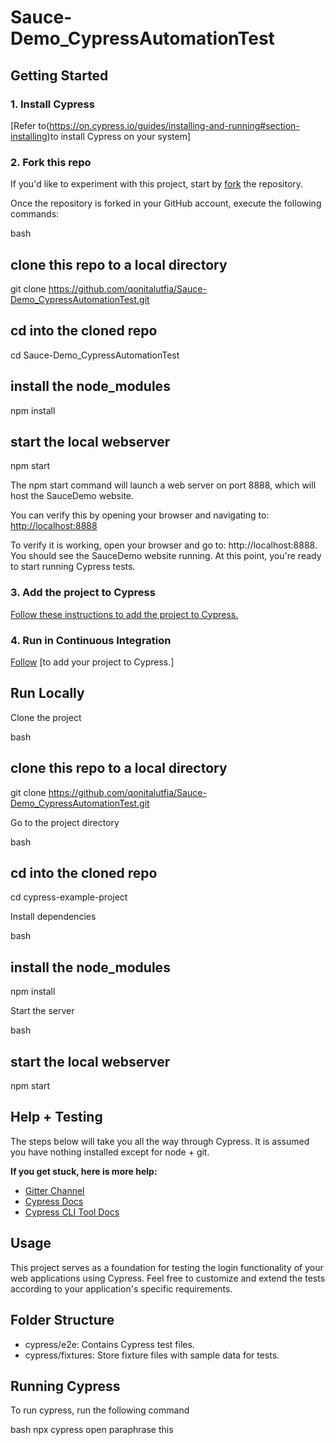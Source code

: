 # Sauce-Demo_CypressAutomationTest
## Getting Started ##

### 1. Install Cypress

[Refer to(https://on.cypress.io/guides/installing-and-running#section-installing)to install Cypress on your system]

### 2. Fork this repo

If you'd like to experiment with this project, start by [fork](https://github.com/cypress-io/cypress-example-todomvc#fork-destination-box) the repository.

Once the repository is forked in your GitHub account, execute the following commands:

bash
## clone this repo to a local directory
git clone https://github.com/qonitalutfia/Sauce-Demo_CypressAutomationTest.git

## cd into the cloned repo
cd Sauce-Demo_CypressAutomationTest

## install the node_modules
npm install

## start the local webserver
npm start


The npm start command will launch a web server on port 8888, which will host the SauceDemo website.

You can verify this by opening your browser and navigating to: [http://localhost:8888](http://localhost:8888)

To verify it is working, open your browser and go to: http://localhost:8888.
You should see the SauceDemo website running. At this point, you're ready to start running Cypress tests.

### 3. Add the project to Cypress

[Follow these instructions to add the project to Cypress.](https://on.cypress.io/guides/getting-started/installing-cypress#Installing)

### 4. Run in Continuous Integration

[Follow](https://on.cypress.io/guides/continuous-integration#section-running-in-ci) [to add your project to Cypress.]

## Run Locally

Clone the project

bash
## clone this repo to a local directory
git clone https://github.com/qonitalutfia/Sauce-Demo_CypressAutomationTest.git


Go to the project directory

bash
## cd into the cloned repo
cd cypress-example-project


Install dependencies

bash
## install the node_modules
npm install


Start the server

bash
## start the local webserver
npm start


## Help + Testing

The steps below will take you all the way through Cypress. It is assumed you have nothing installed except for node + git.

**If you get stuck, here is more help:**

* [Gitter Channel](https://gitter.im/cypress-io/cypress)
* [Cypress Docs](https://on.cypress.io)
* [Cypress CLI Tool Docs](https://github.com/cypress-io/cypress-cli)
## Usage ##

This project serves as a foundation for testing the login functionality of your web applications using Cypress. Feel free to customize and extend the tests according to your application's specific requirements.

## Folder Structure ##
* cypress/e2e: Contains Cypress test files.
* cypress/fixtures: Store fixture files with sample data for tests.


## Running Cypress

To run cypress, run the following command

bash
  npx cypress open
 paraphrase this
